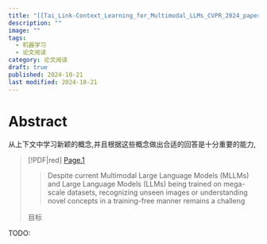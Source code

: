 ```yaml
---
title: "[[Tai_Link-Context_Learning_for_Multimodal_LLMs_CVPR_2024_paper.pdf|Tai_Link-Context_Learning_for_Multimodal_LLMs_CVPR_2024_paper]]"
description: ""
image: ""
tags:
  - 机器学习
  - 论文阅读
category: 论文阅读
draft: true
published: 2024-10-21
last modified: 2024-10-21
---
```


# Abstract

从上下文中学习新颖的概念,并且根据这些概念做出合适的回答是十分重要的能力,

> [!PDF|red] [Page.1](Tai_Link-Context_Learning_for_Multimodal_LLMs_CVPR_2024_paper.pdf#page=1&selection=86,15,90,18&color=red)
>
> > Despite current Multimodal Large Language Models (MLLMs) and Large Language Models (LLMs) being trained on mega-scale datasets, recognizing unseen images or understanding novel concepts in a training-free manner remains a challeng
>
>目标

TODO:
